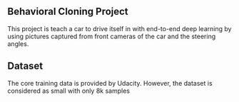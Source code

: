 ## Behavioral Cloning Project
This project is teach a car to drive itself in with end-to-end deep learning by using pictures captured from front cameras of the car and the steering angles.

## Dataset
The core training data is provided by Udacity. However, the dataset is considered as small with only 8k samples